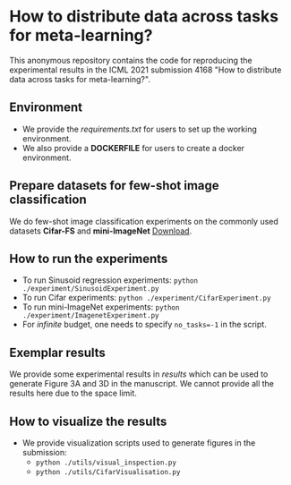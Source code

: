 # How to distribute data across tasks for meta-learning?
This anonymous repository contains the code for reproducing the experimental results in the ICML 2021 submission 4168 "How to distribute data across tasks for meta-learning?".
## Environment
* We provide the *requirements.txt* for users to set up the working environment.
* We also provide a **DOCKERFILE** for users to create a docker environment.
## Prepare datasets for few-shot image classification
We do few-shot image classification experiments on the commonly used datasets **Cifar-FS** and **mini-ImageNet** [Download](https://github.com/bertinetto/r2d2).
## How to run the experiments
* To run Sinusoid regression experiments:
`python ./experiment/SinusoidExperiment.py`
* To run Cifar experiments: 
`python ./experiment/CifarExperiment.py`
* To run mini-ImageNet experiments:
`python ./experiment/ImagenetExperiment.py`
* For *infinite* budget, one needs to specify `no_tasks=-1` in the script.

## Exemplar results
We provide some experimental results in *results* which can be used to generate Figure 3A and 3D in the manuscript. We cannot provide all the results here due to the space limit.

## How to visualize the results
* We provide visualization scripts used to generate figures in the submission:
  * `python ./utils/visual_inspection.py`
  * `python ./utils/CifarVisualisation.py`
  
